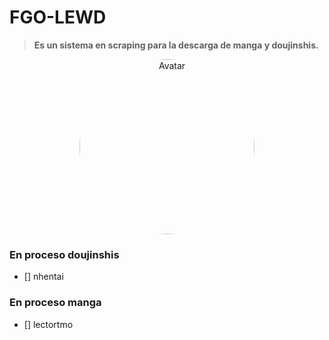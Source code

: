 # FGO-LEWD

>**Es un sistema en scraping para la descarga de manga y doujinshis.**

<div align="center">
  
<img src="https://images-wixmp-ed30a86b8c4ca887773594c2.wixmp.com/f/84db37b5-96de-4a4f-97b0-d0768666ae69/dagfllg-989a82ba-2497-4247-9182-0ca36e81ab4c.png?token=eyJ0eXAiOiJKV1QiLCJhbGciOiJIUzI1NiJ9.eyJzdWIiOiJ1cm46YXBwOiIsImlzcyI6InVybjphcHA6Iiwib2JqIjpbW3sicGF0aCI6IlwvZlwvODRkYjM3YjUtOTZkZS00YTRmLTk3YjAtZDA3Njg2NjZhZTY5XC9kYWdmbGxnLTk4OWE4MmJhLTI0OTctNDI0Ny05MTgyLTBjYTM2ZTgxYWI0Yy5wbmcifV1dLCJhdWQiOlsidXJuOnNlcnZpY2U6ZmlsZS5kb3dubG9hZCJdfQ.7qPxcVzeHpLaUpgwChX4M5kmmOxfBm5mOnA-VlYyJ30" alt="Avatar" style="border-radius:50%" width="280">

</div>


### En proceso doujinshis
- [] nhentai

### En proceso manga
- [] lectortmo
